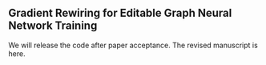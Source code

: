 ## Gradient Rewiring for Editable Graph Neural Network Training

We will release the code after paper acceptance. The revised manuscript is here.